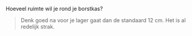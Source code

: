 
Hoeveel ruimte wil je rond je borstkas?

> Denk goed na voor je lager gaat dan de standaard 12 cm. Het is al redelijk strak.
